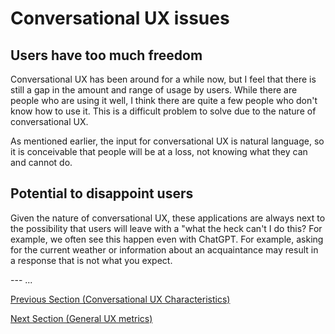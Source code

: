 # Conversational UX issues

## Users have too much freedom

Conversational UX has been around for a while now, but I feel that there is still a gap in the amount and range of usage by users. While there are people who are using it well, I think there are quite a few people who don't know how to use it. This is a difficult problem to solve due to the nature of conversational UX.

As mentioned earlier, the input for conversational UX is natural language, so it is conceivable that people will be at a loss, not knowing what they can and cannot do.

## Potential to disappoint users

Given the nature of conversational UX, these applications are always next to the possibility that users will leave with a "what the heck can't I do this? For example, we often see this happen even with ChatGPT. For example, asking for the current weather or information about an acquaintance may result in a response that is not what you expect.

--- ...

[Previous Section (Conversational UX Characteristics)](/guides/en/attributes.md)

[Next Section (General UX metrics) ](/guides/en/metrics.md)
